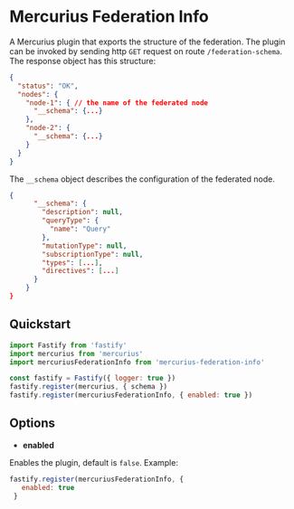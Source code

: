 # Mercurius Federation Info

A Mercurius plugin that exports the structure of the federation.
The plugin can be invoked by sending http `GET` request on route `/federation-schema`.
The response object has this structure:

```json
{
  "status": "OK",
  "nodes": {
    "node-1": { // the name of the federated node
      "__schema": {...}
    },
    "node-2": {
      "__schema": {...}
    }
  }
}
```

The `__schema` object describes the configuration of the federated node.

```json
{
      "__schema": {
        "description": null,
        "queryType": {
          "name": "Query"
        },
        "mutationType": null,
        "subscriptionType": null,
        "types": [...],
        "directives": [...]
      }
    }
}
```

## Quickstart

```js
import Fastify from 'fastify'
import mercurius from 'mercurius'
import mercuriusFederationInfo from 'mercurius-federation-info'

const fastify = Fastify({ logger: true })
fastify.register(mercurius, { schema })
fastify.register(mercuriusFederationInfo, { enabled: true })
```

## Options

- **enabled**

Enables the plugin, default is `false`.
Example:

```js
fastify.register(mercuriusFederationInfo, {
   enabled: true
 }
```

